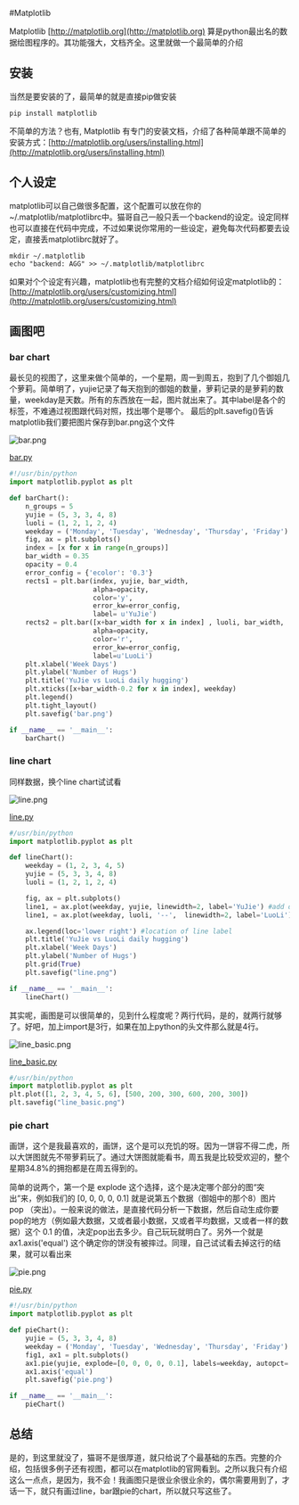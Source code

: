 #Matplotlib

Matplotlib [http://matplotlib.org](http://matplotlib.org) 算是python最出名的数据绘图程序的。其功能强大，文档齐全。这里就做一个最简单的介绍

## 安装
当然是要安装的了，最简单的就是直接pip做安装

~~~
pip install matplotlib
~~~

不简单的方法？也有, Matplotlib 有专门的安装文档，介绍了各种简单跟不简单的安装方式：[http://matplotlib.org/users/installing.html](http://matplotlib.org/users/installing.html)

## 个人设定
matplotlib可以自己做很多配置，这个配置可以放在你的 ~/.matplotlib/matplotlibrc中。猫哥自己一般只丢一个backend的设定。设定同样也可以直接在代码中完成，不过如果说你常用的一些设定，避免每次代码都要去设定，直接丢matplotlibrc就好了。

~~~
mkdir ~/.matplotlib 
echo "backend: AGG" >> ~/.matplotlib/matplotlibrc 
~~~

如果对个个设定有兴趣，matplotlib也有完整的文档介绍如何设定matplotlib的：[http://matplotlib.org/users/customizing.html](http://matplotlib.org/users/customizing.html)

## 画图吧
### bar chart
最长见的视图了，这里来做个简单的，一个星期，周一到周五，抱到了几个御姐几个萝莉。简单明了，yujie记录了每天抱到的御姐的数量，萝莉记录的是萝莉的数量，weekday是天数。所有的东西放在一起，图片就出来了。其中label是各个的标签，不难通过视图跟代码对照，找出哪个是哪个。
最后的plt.savefig()告诉matplotlib我们要把图片保存到bar.png这个文件

![bar.png](bar.png)

[bar.py](../src/matplotlib/bar.py)

~~~python
#!/usr/bin/python
import matplotlib.pyplot as plt

def barChart():
    n_groups = 5
    yujie = (5, 3, 3, 4, 8)
    luoli = (1, 2, 1, 2, 4)
    weekday = ('Monday', 'Tuesday', 'Wednesday', 'Thursday', 'Friday')
    fig, ax = plt.subplots()
    index = [x for x in range(n_groups)]
    bar_width = 0.35
    opacity = 0.4
    error_config = {'ecolor': '0.3'}
    rects1 = plt.bar(index, yujie, bar_width,
                     alpha=opacity,
                     color='y',
                     error_kw=error_config,
                     label= u'YuJie')
    rects2 = plt.bar([x+bar_width for x in index] , luoli, bar_width,
                     alpha=opacity,
                     color='r',
                     error_kw=error_config,
                     label=u'LuoLi')
    plt.xlabel('Week Days')
    plt.ylabel('Number of Hugs')
    plt.title('YuJie vs LuoLi daily hugging')
    plt.xticks([x+bar_width-0.2 for x in index], weekday)
    plt.legend()
    plt.tight_layout()
    plt.savefig('bar.png')

if __name__ == '__main__':
    barChart()
~~~

### line chart
同样数据，换个line chart试试看

![line.png](line.png)

[line.py](../src/matplotlib/line.py)

~~~python
#/usr/bin/python
import matplotlib.pyplot as plt

def lineChart():
    weekday = (1, 2, 3, 4, 5)
    yujie = (5, 3, 3, 4, 8)
    luoli = (1, 2, 1, 2, 4)

    fig, ax = plt.subplots()
    line1, = ax.plot(weekday, yujie, linewidth=2, label='YuJie') #add dash
    line1, = ax.plot(weekday, luoli, '--',  linewidth=2, label='LuoLi') #add dash

    ax.legend(loc='lower right') #location of line label
    plt.title('YuJie vs LuoLi daily hugging')
    plt.xlabel('Week Days')
    plt.ylabel('Number of Hugs')
    plt.grid(True)
    plt.savefig("line.png")

if __name__ == '__main__':
    lineChart()
~~~


其实呢，画图是可以很简单的，见到什么程度呢？两行代码，是的，就两行就够了。好吧，加上import是3行，如果在加上python的头文件那么就是4行。

![line_basic.png](line_basic.png)

[line_basic.py](../src/matplotlib/line_basic.py)

~~~python
#/usr/bin/python
import matplotlib.pyplot as plt
plt.plot([1, 2, 3, 4, 5, 6], [500, 200, 300, 600, 200, 300])
plt.savefig("line_basic.png")
~~~

### pie chart
画饼，这个是我最喜欢的，画饼，这个是可以充饥的呀。因为一饼容不得二虎，所以大饼图就先不带萝莉玩了。通过大饼图就能看书，周五我是比较受欢迎的，整个星期34.8%的拥抱都是在周五得到的。

简单的说两个，第一个是 explode 这个选择，这个是决定哪个部分的图“突出”来，例如我们的 [0, 0, 0, 0, 0.1] 就是说第五个数据（御姐中的那个8）图片pop （突出）。一般来说的做法，是直接代码分析一下数据，然后自动生成你要pop的地方（例如最大数据，又或者最小数据，又或者平均数据，又或者一样的数据）这个 0.1 的值，决定pop出去多少。自己玩玩就明白了。另外一个就是ax1.axis('equal') 这个确定你的饼没有被摔过。同理，自己试试看去掉这行的结果，就可以看出来

![pie.png](pie.png)

[pie.py](../src/matplotlib/pie.py)

~~~python
#!/usr/bin/python
import matplotlib.pyplot as plt

def pieChart():
    yujie = (5, 3, 3, 4, 8)
    weekday = ('Monday', 'Tuesday', 'Wednesday', 'Thursday', 'Friday')
    fig1, ax1 = plt.subplots()
    ax1.pie(yujie, explode=[0, 0, 0, 0, 0.1], labels=weekday, autopct='%1.1f%%', shadow=True, startangle=90)
    ax1.axis('equal')
    plt.savefig('pie.png')

if __name__ == '__main__':
    pieChart()
~~~


## 总结
是的，到这里就没了，猫哥不是很厚道，就只给说了个最基础的东西。完整的介绍，包括很多例子还有视图，都可以在matplotlib的官网看到。之所以我只有介绍这么一点点，是因为，我不会！我画图只是很业余很业余的，偶尔需要用到了，才话一下，就只有画过line，bar跟pie的chart，所以就只写这些了。



